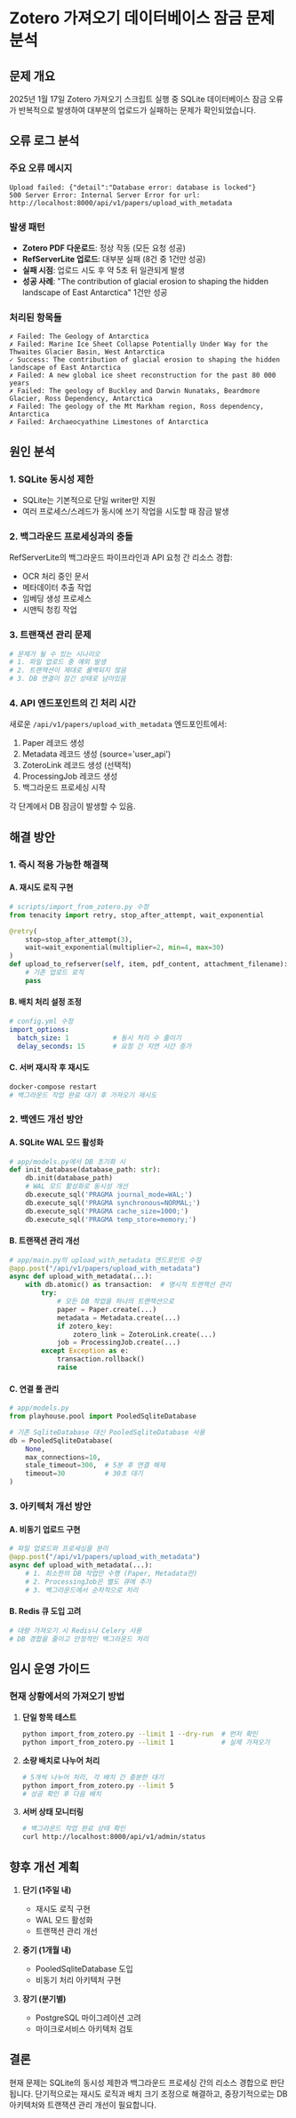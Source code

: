 # Zotero 가져오기 데이터베이스 잠금 문제 분석

## 문제 개요

2025년 1월 17일 Zotero 가져오기 스크립트 실행 중 SQLite 데이터베이스 잠금 오류가 반복적으로 발생하여 대부분의 업로드가 실패하는 문제가 확인되었습니다.

## 오류 로그 분석

### 주요 오류 메시지
```
Upload failed: {"detail":"Database error: database is locked"}
500 Server Error: Internal Server Error for url: http://localhost:8000/api/v1/papers/upload_with_metadata
```

### 발생 패턴
- **Zotero PDF 다운로드**: 정상 작동 (모든 요청 성공)
- **RefServerLite 업로드**: 대부분 실패 (8건 중 1건만 성공)
- **실패 시점**: 업로드 시도 후 약 5초 뒤 일관되게 발생
- **성공 사례**: "The contribution of glacial erosion to shaping the hidden landscape of East Antarctica" 1건만 성공

### 처리된 항목들
```
✗ Failed: The Geology of Antarctica
✗ Failed: Marine Ice Sheet Collapse Potentially Under Way for the Thwaites Glacier Basin, West Antarctica
✓ Success: The contribution of glacial erosion to shaping the hidden landscape of East Antarctica
✗ Failed: A new global ice sheet reconstruction for the past 80 000 years
✗ Failed: The geology of Buckley and Darwin Nunataks, Beardmore Glacier, Ross Dependency, Antarctica
✗ Failed: The geology of the Mt Markham region, Ross dependency, Antarctica
✗ Failed: Archaeocyathine Limestones of Antarctica
```

## 원인 분석

### 1. SQLite 동시성 제한
- SQLite는 기본적으로 단일 writer만 지원
- 여러 프로세스/스레드가 동시에 쓰기 작업을 시도할 때 잠금 발생

### 2. 백그라운드 프로세싱과의 충돌
RefServerLite의 백그라운드 파이프라인과 API 요청 간 리소스 경합:
- OCR 처리 중인 문서
- 메타데이터 추출 작업
- 임베딩 생성 프로세스
- 시맨틱 청킹 작업

### 3. 트랜잭션 관리 문제
```python
# 문제가 될 수 있는 시나리오
# 1. 파일 업로드 중 예외 발생
# 2. 트랜잭션이 제대로 롤백되지 않음
# 3. DB 연결이 잠긴 상태로 남아있음
```

### 4. API 엔드포인트의 긴 처리 시간
새로운 `/api/v1/papers/upload_with_metadata` 엔드포인트에서:
1. Paper 레코드 생성
2. Metadata 레코드 생성 (source='user_api')
3. ZoteroLink 레코드 생성 (선택적)
4. ProcessingJob 레코드 생성
5. 백그라운드 프로세싱 시작

각 단계에서 DB 잠금이 발생할 수 있음.

## 해결 방안

### 1. 즉시 적용 가능한 해결책

#### A. 재시도 로직 구현
```python
# scripts/import_from_zotero.py 수정
from tenacity import retry, stop_after_attempt, wait_exponential

@retry(
    stop=stop_after_attempt(3),
    wait=wait_exponential(multiplier=2, min=4, max=30)
)
def upload_to_refserver(self, item, pdf_content, attachment_filename):
    # 기존 업로드 로직
    pass
```

#### B. 배치 처리 설정 조정
```yaml
# config.yml 수정
import_options:
  batch_size: 1           # 동시 처리 수 줄이기
  delay_seconds: 15       # 요청 간 지연 시간 증가
```

#### C. 서버 재시작 후 재시도
```bash
docker-compose restart
# 백그라운드 작업 완료 대기 후 가져오기 재시도
```

### 2. 백엔드 개선 방안

#### A. SQLite WAL 모드 활성화
```python
# app/models.py에서 DB 초기화 시
def init_database(database_path: str):
    db.init(database_path)
    # WAL 모드 활성화로 동시성 개선
    db.execute_sql('PRAGMA journal_mode=WAL;')
    db.execute_sql('PRAGMA synchronous=NORMAL;')
    db.execute_sql('PRAGMA cache_size=1000;')
    db.execute_sql('PRAGMA temp_store=memory;')
```

#### B. 트랜잭션 관리 개선
```python
# app/main.py의 upload_with_metadata 엔드포인트 수정
@app.post("/api/v1/papers/upload_with_metadata")
async def upload_with_metadata(...):
    with db.atomic() as transaction:  # 명시적 트랜잭션 관리
        try:
            # 모든 DB 작업을 하나의 트랜잭션으로
            paper = Paper.create(...)
            metadata = Metadata.create(...)
            if zotero_key:
                zotero_link = ZoteroLink.create(...)
            job = ProcessingJob.create(...)
        except Exception as e:
            transaction.rollback()
            raise
```

#### C. 연결 풀 관리
```python
# app/models.py
from playhouse.pool import PooledSqliteDatabase

# 기존 SqliteDatabase 대신 PooledSqliteDatabase 사용
db = PooledSqliteDatabase(
    None,
    max_connections=10,
    stale_timeout=300,  # 5분 후 연결 해제
    timeout=30          # 30초 대기
)
```

### 3. 아키텍처 개선 방안

#### A. 비동기 업로드 구현
```python
# 파일 업로드와 프로세싱을 분리
@app.post("/api/v1/papers/upload_with_metadata")
async def upload_with_metadata(...):
    # 1. 최소한의 DB 작업만 수행 (Paper, Metadata만)
    # 2. ProcessingJob은 별도 큐에 추가
    # 3. 백그라운드에서 순차적으로 처리
```

#### B. Redis 큐 도입 고려
```python
# 대량 가져오기 시 Redis나 Celery 사용
# DB 경합을 줄이고 안정적인 백그라운드 처리
```

## 임시 운영 가이드

### 현재 상황에서의 가져오기 방법

1. **단일 항목 테스트**
   ```bash
   python import_from_zotero.py --limit 1 --dry-run  # 먼저 확인
   python import_from_zotero.py --limit 1            # 실제 가져오기
   ```

2. **소량 배치로 나누어 처리**
   ```bash
   # 5개씩 나누어 처리, 각 배치 간 충분한 대기
   python import_from_zotero.py --limit 5
   # 성공 확인 후 다음 배치
   ```

3. **서버 상태 모니터링**
   ```bash
   # 백그라운드 작업 완료 상태 확인
   curl http://localhost:8000/api/v1/admin/status
   ```

## 향후 개선 계획

1. **단기 (1주일 내)**
   - 재시도 로직 구현
   - WAL 모드 활성화
   - 트랜잭션 관리 개선

2. **중기 (1개월 내)**
   - PooledSqliteDatabase 도입
   - 비동기 처리 아키텍처 구현

3. **장기 (분기별)**
   - PostgreSQL 마이그레이션 고려
   - 마이크로서비스 아키텍처 검토

## 결론

현재 문제는 SQLite의 동시성 제한과 백그라운드 프로세싱 간의 리소스 경합으로 판단됩니다. 단기적으로는 재시도 로직과 배치 크기 조정으로 해결하고, 중장기적으로는 DB 아키텍처와 트랜잭션 관리 개선이 필요합니다.